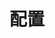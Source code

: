 # 配置

<!--suppress HtmlUnknownAttribute -->
<script setup>
import ConfigViewer from "/components/ConfigViewer.vue";
import { data } from '/config-spec/leaves/zhHans.data.ts';
</script>

<!--suppress VueMissingComponentImportInspection -->

<ConfigViewer :data=data name="leaves.yml"></ConfigViewer>
